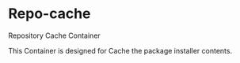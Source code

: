 # Repo-cache
Repository Cache Container

This Container is designed for Cache the package installer contents.

